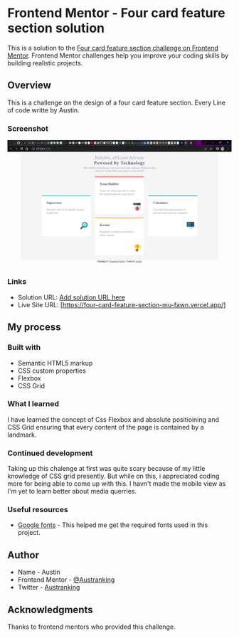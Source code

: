 # Frontend Mentor - Four card feature section solution

This is a solution to the [Four card feature section challenge on Frontend Mentor](https://www.frontendmentor.io/challenges/four-card-feature-section-weK1eFYK). Frontend Mentor challenges help you improve your coding skills by building realistic projects.


## Overview

This is a challenge on the design of a four card feature section.
Every Line of code writte by Austin.

### Screenshot

![](./images/screenshot.png)

### Links

- Solution URL: [Add solution URL here](https://your-solution-url.com)
- Live Site URL: [https://four-card-feature-section-mu-fawn.vercel.app/]

## My process

### Built with

- Semantic HTML5 markup
- CSS custom properties
- Flexbox
- CSS Grid

### What I learned

I have learned the concept of Css Flexbox and absolute positioining and CSS Grid
ensuring that every content of the page is contained by a landmark.

### Continued development

Taking up this chalenge at first was quite scary because of my little knowledge of CSS grid presently.
But while on this, i appreciated coding more for being able to come up with this.
I havn't made the mobile view as I'm yet to learn better about media querries.

### Useful resources

- [Google fonts](https://www.fonts.google.com) - This helped me get the required fonts used in this project.

## Author

- Name - Austin
- Frontend Mentor - [@Austranking](https://www.frontendmentor.io/profile/Ausranking)
- Twitter - [Austranking](https://www.twitter.com/austinnze1000)

## Acknowledgments

Thanks to frontend mentors who provided this challenge.
